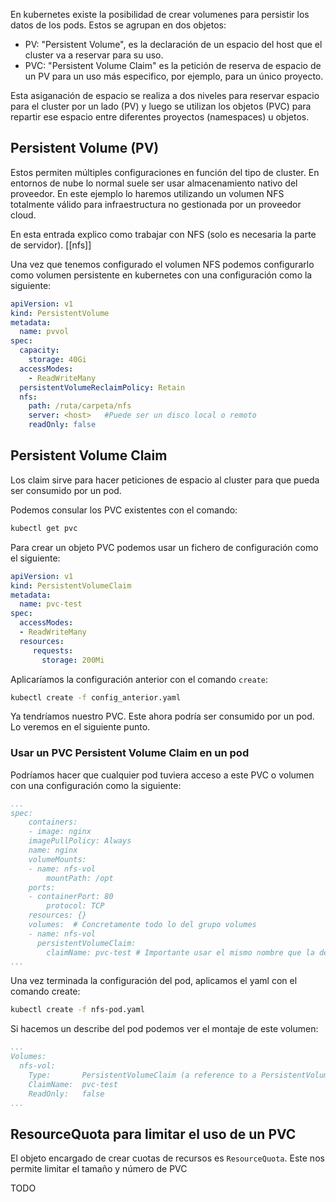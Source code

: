 
En kubernetes existe la posibilidad de crear volumenes para persistir los datos de los pods. Estos se agrupan en dos objetos:
* PV: "Persistent Volume", es la declaración de un espacio del host que el cluster va a reservar para su uso.
* PVC: "Persistent Volume Claim" es la petición de reserva de espacio de un PV para un uso más especifico, por ejemplo, para un único proyecto.

Esta asiganación de espacio se realiza a dos niveles para reservar espacio para el cluster por un lado (PV) y luego se utilizan los objetos (PVC) para repartir ese espacio entre diferentes proyectos (namespaces) u objetos.

## Persistent Volume (PV)
Estos permiten múltiples configuraciones en función del tipo de cluster. En entornos de nube lo normal suele ser usar almacenamiento nativo del proveedor. En este ejemplo lo haremos utilizando un volumen NFS totalmente válido para infraestructura no gestionada por un proveedor cloud.

En esta entrada explico como trabajar con NFS (solo es necesaria la parte de servidor). [[nfs]]

Una vez que tenemos configurado el volumen NFS podemos configurarlo como volumen persistente en kubernetes con una configuración como la siguiente:
``` yaml 
apiVersion: v1
kind: PersistentVolume
metadata:
  name: pvvol
spec:
  capacity:
    storage: 40Gi
  accessModes:
    - ReadWriteMany
  persistentVolumeReclaimPolicy: Retain
  nfs:
    path: /ruta/carpeta/nfs
    server: <host>   #Puede ser un disco local o remoto
    readOnly: false
```

## Persistent Volume Claim
Los claim sirve para hacer peticiones de espacio al cluster para que pueda ser consumido por un pod.

Podemos consular los PVC existentes con el comando:
``` bash
kubectl get pvc
```

Para crear un objeto PVC podemos usar un fichero de configuración como el siguiente:
``` yaml 
apiVersion: v1
kind: PersistentVolumeClaim
metadata:
  name: pvc-test
spec:
  accessModes:
  - ReadWriteMany
  resources:
     requests:
       storage: 200Mi
```

Aplicaríamos la configuración anterior con el comando `create`:
``` bash
kubectl create -f config_anterior.yaml
```

Ya tendríamos nuestro PVC. Este ahora podría ser consumido por un pod. Lo veremos en el siguiente punto.

### Usar un PVC Persistent Volume Claim en un pod
Podríamos hacer que cualquier pod tuviera acceso a este PVC o volumen con una configuración como la siguiente:
``` yaml
...
spec:
	containers:
	- image: nginx
	imagePullPolicy: Always
	name: nginx
	volumeMounts:
	- name: nfs-vol
		mountPath: /opt
	ports:
	- containerPort: 80
		protocol: TCP
	resources: {}
	volumes:  # Concretamente todo lo del grupo volumes 
	- name: nfs-vol
	  persistentVolumeClaim:
		claimName: pvc-test # Importante usar el mismo nombre que la declaración del PVC
...
```

Una vez terminada la configuración del pod, aplicamos el yaml con el comando create:
``` bash
kubectl create -f nfs-pod.yaml
```

Si hacemos un describe del pod podemos ver el montaje de este volumen:
```yaml
...
Volumes:
  nfs-vol:
    Type:       PersistentVolumeClaim (a reference to a PersistentVolumeClaim in the same namespace)
    ClaimName:  pvc-test
    ReadOnly:   false
...
```

## ResourceQuota para limitar el uso de un PVC
El objeto encargado de crear cuotas de recursos es `ResourceQuota`. Este nos permite limitar el tamaño y número de PVC 

TODO